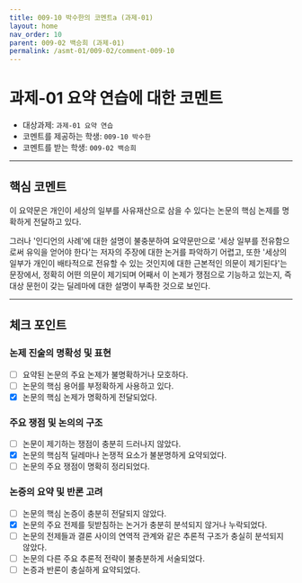 ```yaml
--- 
title: 009-10 박수한의 코멘트a (과제-01)
layout: home 
nav_order: 10 
parent: 009-02 백승희 (과제-01) 
permalink: /asmt-01/009-02/comment-009-10
---
```


# 과제-01 요약 연습에 대한 코멘트

- 대상과제: `과제-01 요약 연습` 
- 코멘트를 제공하는 학생: `009-10 박수한`  
- 코멘트를 받는 학생: `009-02 백승희`

---

## 핵심 코멘트

이 요약문은 개인이 세상의 일부를 사유재산으로 삼을 수 있다는 논문의 핵심 논제를 명확하게 전달하고 있다. 

그러나 '인디언의 사례'에 대한 설명이 불충분하여 요약문만으로 '세상 일부를 전유함으로써 유익을 얻어야 한다'는 저자의 주장에 대한 논거를 파악하기 어렵고, 또한 '세상의 일부가 개인이 배타적으로 전유할 수 있는 것인지에 대한 근본적인 의문이 제기된다'는 문장에서, 정확히 어떤 의문이 제기되며 어째서 이 논제가 쟁점으로 기능하고 있는지, 즉 대상 문헌이 갖는 딜레마에 대한 설명이 부족한 것으로 보인다.

---

## 체크 포인트

### 논제 진술의 명확성 및 표현  
- [ ] 요약된 논문의 주요 논제가 불명확하거나 모호하다.  
- [ ] 논문의 핵심 용어를 부정확하게 사용하고 있다.  
- [x] 논문의 핵심 논제가 명확하게 전달되었다.

### 주요 쟁점 및 논의의 구조  
- [ ] 논문이 제기하는 쟁점이 충분히 드러나지 않았다.  
- [x] 논문의 핵심적 딜레마나 논쟁적 요소가 불분명하게 요약되었다.  
- [ ] 논문의 주요 쟁점이 명확히 정리되었다.

### 논증의 요약 및 반론 고려  
- [ ] 논문의 핵심 논증이 충분히 전달되지 않았다.  
- [x] 논문의 주요 전제를 뒷받침하는 논거가 충분히 분석되지 않거나 누락되었다.  
- [ ] 논문의 전제들과 결론 사이의 연역적 관계와 같은 추론적 구조가 충실히 분석되지 않았다.  
- [ ] 논문의 다른 주요 추론적 전략이 불충분하게 서술되었다. 
- [ ] 논증과 반론이 충실하게 요약되었다.
